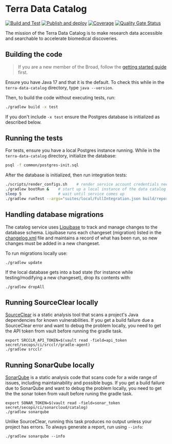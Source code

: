 # Terra Data Catalog

[![Build and Test](https://github.com/DataBiosphere/terra-data-catalog/actions/workflows/build-and-test.yml/badge.svg?branch=main)](https://github.com/DataBiosphere/terra-data-catalog/actions/workflows/build-and-test.yml)
[![Publish and deploy](https://github.com/DataBiosphere/terra-data-catalog/actions/workflows/publish.yml/badge.svg)](https://github.com/DataBiosphere/terra-data-catalog/actions/workflows/publish.yml)
[![Coverage](https://sonarcloud.io/api/project_badges/measure?project=terra-data-catalog&metric=coverage)](https://sonarcloud.io/summary/new_code?id=terra-data-catalog)
[![Quality Gate Status](https://sonarcloud.io/api/project_badges/measure?project=terra-data-catalog&metric=alert_status)](https://sonarcloud.io/summary/new_code?id=terra-data-catalog)

The mission of the Terra Data Catalog is to make research data accessible and
searchable to accelerate biomedical discoveries.

## Building the code

> If you are a new member of the Broad, follow the [getting started guide](docs/getting-started.md)
first.

Ensure you have Java 17 and that it is the default. To check this while in the
`terra-data-catalog` directory, type `java --version`.

Then, to build the code without executing tests, run:

```sh
./gradlew build -x test
```

If you don't include `-x test` ensure the Postgres database is initialized as
described below.

## Running the tests

For tests, ensure you have a local Postgres instance running. While in the
`terra-data-catalog` directory, initialize the database:

```sh
psql -f common/postgres-init.sql
```

After the database is initialized, then run integration tests:

```sh
./scripts/render_configs.sh    # render service account credentials needed for tests
./gradlew bootRun &    # start up a local instance of the data catalog service
sleep 5                # wait until service comes up
./gradlew runTest --args="suites/local/FullIntegration.json build/reports"
```

## Handling database migrations

The catalog service uses [Liquibase](https://liquibase.org/) to track and manage changes to the
database schema. Liquibase runs each changeset (migration) listed in the
[changelog.xml](service/src/main/resources/db/changelog.xml) file and
maintains a record of what has been run, so new changes must be added in a new changeset.

To run migrations locally use:

```
./gradlew update
```

If the local database gets into a bad state (for instance while testing/modifying a new changeset),
drop its contents with:

```
./gradlew dropAll
```

## Running SourceClear locally

[SourceClear](https://srcclr.github.io) is a static analysis tool that scans a project's Java
dependencies for known vulnerabilities. If you get a build failure due a SourceClear error and want
to debug the problem locally, you need to get the API token from vault before running the gradle
task.

```shell
export SRCCLR_API_TOKEN=$(vault read -field=api_token secret/secops/ci/srcclr/gradle-agent)
./gradlew srcclr
```

## Running SonarQube locally

[SonarQube](https://www.sonarqube.org) is a static analysis code that scans code for a wide
range of issues, including maintainability and possible bugs. If you get a build failure due to
SonarQube and want to debug the problem locally, you need to get the the sonar token from vault
before runing the gradle task.

```shell
export SONAR_TOKEN=$(vault read -field=sonar_token secret/secops/ci/sonarcloud/catalog)
./gradlew sonarqube
```

Unlike SourceClear, running this task produces no output unless your project has errors. To always
generate a report, run using `--info`:

```shell
./gradlew sonarqube --info
```
